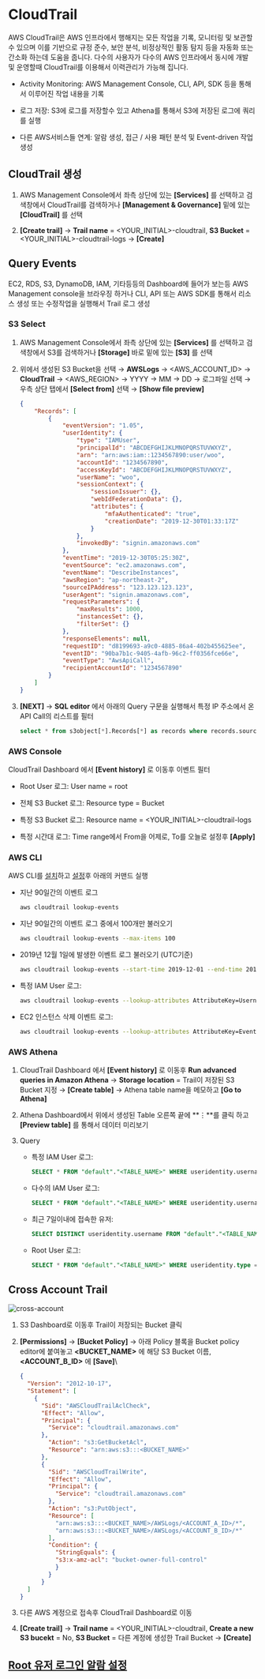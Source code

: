 # CloudTrail

AWS CloudTrail은 AWS 인프라에서 행해지는 모든 작업을 기록, 모니터링 및 보관할 수 있으며 이를 기반으로 규정 준수, 보안 분석, 비정상적인 활동 탐지 등을 자동화 또는 간소화 하는데 도움을 줍니다. 다수의 사용자가 다수의 AWS 인프라에서 동시에 개발 및 운영할때 CloudTrail를 이용해서 이력관리가 가능해 집니다.

- Activity Monitoring: AWS Management Console, CLI, API, SDK 등을 통해서 이루어진 작업 내용을 기록

- 로그 저장: S3에 로그를 저장할수 있고 Athena를 통해서 S3에 저장된 로그에 쿼리를 실행

- 다른 AWS서비스들 연계: 알람 생성, 접근 / 사용 패턴 분석 및 Event-driven 작업 생성

## CloudTrail 생성

1. AWS Management Console에서 좌측 상단에 있는 **[Services]** 를 선택하고 검색창에서 CloudTrail를 검색하거나 **[Management & Governance]** 밑에 있는 **[CloudTrail]** 를 선택

2. **[Create trail]** &rightarrow; **Trail name** = <YOUR_INITIAL>-cloudtrail, **S3 Bucket** = <YOUR_INITIAL>-cloudtrail-logs &rightarrow; **[Create]**

## Query Events

EC2, RDS, S3, DynamoDB, IAM, 기타등등의 Dashboard에 들어가 보는등 AWS Management console을 브라우징 하거나 CLI, API 또는 AWS SDK를 통해서 리소스 생성 또는 수정작업을 실행해서 Trail 로그 생성

### S3 Select

1. AWS Management Console에서 좌측 상단에 있는 **[Services]** 를 선택하고 검색창에서 S3를 검색하거나 **[Storage]** 바로 밑에 있는 **[S3]** 를 선택

2. 위에서 생성된 S3 Bucket을 선택 &rightarrow; **AWSLogs** &rightarrow; <AWS_ACCOUNT_ID> &rightarrow; **CloudTrail** &rightarrow; <AWS_REGION> &rightarrow; YYYY &rightarrow; MM &rightarrow; DD &rightarrow; 로그파일 선택 &rightarrow; 우측 상단 탭에서 **[Select from]** 선택 &rightarrow; **[Show file preview]**

    ```json
    {
        "Records": [
            {
                "eventVersion": "1.05",
                "userIdentity": {
                    "type": "IAMUser",
                    "principalId": "ABCDEFGHIJKLMNOPQRSTUVWXYZ",
                    "arn": "arn:aws:iam::1234567890:user/woo",
                    "accountId": "1234567890",
                    "accessKeyId": "ABCDEFGHIJKLMNOPQRSTUVWXYZ",
                    "userName": "woo",
                    "sessionContext": {
                        "sessionIssuer": {},
                        "webIdFederationData": {},
                        "attributes": {
                            "mfaAuthenticated": "true",
                            "creationDate": "2019-12-30T01:33:17Z"
                        }
                    },
                    "invokedBy": "signin.amazonaws.com"
                },
                "eventTime": "2019-12-30T05:25:30Z",
                "eventSource": "ec2.amazonaws.com",
                "eventName": "DescribeInstances",
                "awsRegion": "ap-northeast-2",
                "sourceIPAddress": "123.123.123.123",
                "userAgent": "signin.amazonaws.com",
                "requestParameters": {
                    "maxResults": 1000,
                    "instancesSet": {},
                    "filterSet": {}
                },
                "responseElements": null,
                "requestID": "d8199693-a9c0-4885-86a4-402b455625ee",
                "eventID": "90ba7b1c-9405-4afb-96c2-ff0356fce66e",
                "eventType": "AwsApiCall",
                "recipientAccountId": "1234567890"
            }
        ]
    }
    ```

3. **[NEXT]** &rightarrow; **SQL editor** 에서 아래의 Query 구문을 실행해서 특정 IP 주소에서 온 API Call의 리스트를 필터

    ```sql
    select * from s3object[*].Records[*] as records where records.sourceIPAddress != '<YOUR_IP_ADDRESS>';
    ```

### AWS Console

CloudTrail Dashboard 에서 **[Event history]** 로 이동후 이벤트 필터

- Root User 로그: User name = root

- 전체 S3 Bucket 로그: Resource type = Bucket

- 특정 S3 Bucket 로그: Resource name = <YOUR_INITIAL>-cloudtrail-logs

- 특정 시간대 로그: Time range에서 From을 어제로, To를 오늘로 설정후  **[Apply]**

### AWS CLI

AWS CLI를 [설치](https://docs.aws.amazon.com/cli/latest/userguide/install-cliv1.html)하고 [설정](https://docs.aws.amazon.com/cli/latest/userguide/cli-chap-configure.html)후 아래의 커맨드 실행

- 지난 90일간의 이벤트 로그

    ```bash
    aws cloudtrail lookup-events
    ```

- 지난 90일간의 이벤트 로그 중에서 100개만 불러오기

    ```bash
    aws cloudtrail lookup-events --max-items 100
    ```

- 2019년 12월 1일에 발생한 이벤트 로그 불러오기 (UTC기준)

    ```bash
    aws cloudtrail lookup-events --start-time 2019-12-01 --end-time 2019-12-02
    ```

- 특정 IAM User 로그:

    ```bash
    aws cloudtrail lookup-events --lookup-attributes AttributeKey=Username,AttributeValue=<USERNAME>
    ```

- EC2 인스턴스 삭제 이벤트 로그:

    ```bash
    aws cloudtrail lookup-events --lookup-attributes AttributeKey=EventName,AttributeValue=TerminateInstances
    ```

### AWS Athena

1. CloudTrail Dashboard 에서 **[Event history]** 로 이동후 **Run advanced queries in Amazon Athena** &rightarrow; **Storage location** = Trail이 저장된 S3 Bucket 지정 &rightarrow; **[Create table]** &rightarrow; Athena table name을 메모하고  **[Go to Athena]**  

2. Athena Dashboard에서 위에서 생성된 Table 오른쪽 끝에 **⋮**를 클릭 하고 **[Preview table]** 를 통해서 데이터 미리보기

3. Query

    - 특정 IAM User 로그:

        ```sql
        SELECT * FROM "default"."<TABLE_NAME>" WHERE useridentity.username = '<USERNAME>';
        ```

    - 다수의 IAM User 로그:

        ```sql
        SELECT * FROM "default"."<TABLE_NAME>" WHERE useridentity.username = '<USERNAME_1>' OR useridentity.username = '<USERNAME_2>';
        ```

    - 최근 7일이내에 접속한 유저:

        ```sql
        SELECT DISTINCT useridentity.username FROM "default"."<TABLE_NAME>" WHERE from_iso8601_timestamp(eventtime) > date_add('day', -7, now());
        ```

    - Root User 로그:

        ```sql
        SELECT * FROM "default"."<TABLE_NAME>" WHERE useridentity.type = 'Root';
        ```

## Cross Account Trail

![cross-account](media/cross-account.png)

1. S3 Dashboard로 이동후 Trail이 저장되는 Bucket 클릭

2. **[Permissions]** &rightarrow; **[Bucket Policy]** &rightarrow; 아래 Policy 블록을 Bucket policy editor에 붙여놓고 **<BUCKET_NAME>** 에 해당 S3 Bucket 이름, **<ACCOUNT_B_ID>** 에  **[Save]**\

    ```json
    {
      "Version": "2012-10-17",
      "Statement": [
        {
          "Sid": "AWSCloudTrailAclCheck",
          "Effect": "Allow",
          "Principal": {
            "Service": "cloudtrail.amazonaws.com"
          },
            "Action": "s3:GetBucketAcl",
            "Resource": "arn:aws:s3:::<BUCKET_NAME>"
          },
          {
            "Sid": "AWSCloudTrailWrite",
            "Effect": "Allow",
            "Principal": {
              "Service": "cloudtrail.amazonaws.com"
            },
            "Action": "s3:PutObject",
            "Resource": [
              "arn:aws:s3:::<BUCKET_NAME>/AWSLogs/<ACCOUNT_A_ID>/*",
              "arn:aws:s3:::<BUCKET_NAME>/AWSLogs/<ACCOUNT_B_ID>/*"
            ],
            "Condition": { 
              "StringEquals": { 
              "s3:x-amz-acl": "bucket-owner-full-control" 
              }
            }
          }
      ]
    }
    ```

3. 다른 AWS 계정으로 접속후 CloudTrail Dashboard로 이동

4. **[Create trail]** &rightarrow; **Trail name** = <YOUR_INITIAL>-cloudtrail, **Create a new S3 bucekt** = No, **S3 Bucket** = 다른 계정에 생성한 Trail Bucket &rightarrow; **[Create]**

## [Root 유저 로그인 알람 설정](https://github.com/youngwjung/aws-root-account-best-practice#root-%EC%9C%A0%EC%A0%80-%EB%A1%9C%EA%B7%B8%EC%9D%B8-slack-%EC%95%8C%EB%9E%8C-%EC%84%A4%EC%A0%95)